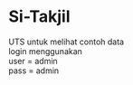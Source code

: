 # Si-Takjil
UTS
untuk melihat contoh data <br/>
login menggunakan <br/>
user = admin <br/>
pass = admin <br/>
